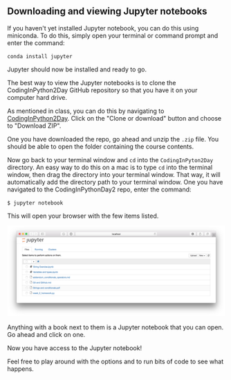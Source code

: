 ## Downloading and viewing Jupyter notebooks

If you haven't yet installed Jupyter notebook, you can do this using miniconda. To do this, simply open your terminal or command prompt and enter the command:

```
conda install jupyter
```

Jupyter should now be installed and ready to go.

The best way to view the Jupyter notebooks is to clone the CodingInPython2Day GitHub repository so that you have it on your computer hard drive.

As mentioned in class, you can do this by navigating to [CodingInPython2Day](https://github.com/SmithsonianWorkshops/CodingInPython2Day). Click on the "Clone or download" button and choose to "Download ZIP".

One you have downloaded the repo, go ahead and unzip the `.zip` file. You should be able to open the folder containing the course contents.

Now go back to your terminal window and `cd` into the `CodingInPyton2Day` directory. An easy way to do this on a mac is to type `cd` into the terminal window, then drag the directory into your terminal window. That way, it will automatically add the directory path to your terminal window. One you have navigated to the CodingInPythonDay2 repo, enter the command:

```
$ jupyter notebook
```

This will open your browser with the few items listed.

![Jupyter Files](images/jupyter_files.png)

Anything with a book next to them is a Jupyter notebook that you can open. Go ahead and click on one. 

Now you have access to the Jupyter notebook!

Feel free to play around with the options and to run bits of code to see what happens.

